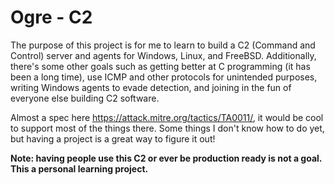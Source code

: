 # Ogre - C2

The purpose of this project is for me to learn to build a C2 (Command and Control) server and agents for Windows, Linux, and FreeBSD. Additionally, there's some other goals such as getting better at C programming (it has been a long time), use ICMP and other protocols for unintended purposes, writing Windows agents to evade detection, and joining in the fun of everyone else building C2 software.

Almost a spec here https://attack.mitre.org/tactics/TA0011/, it would be cool to support most of the things there. Some things I don't know how to do yet, but having a project is a great way to figure it out!

**Note: having people use this C2 or ever be production ready is not a goal. This a personal learning project.**
